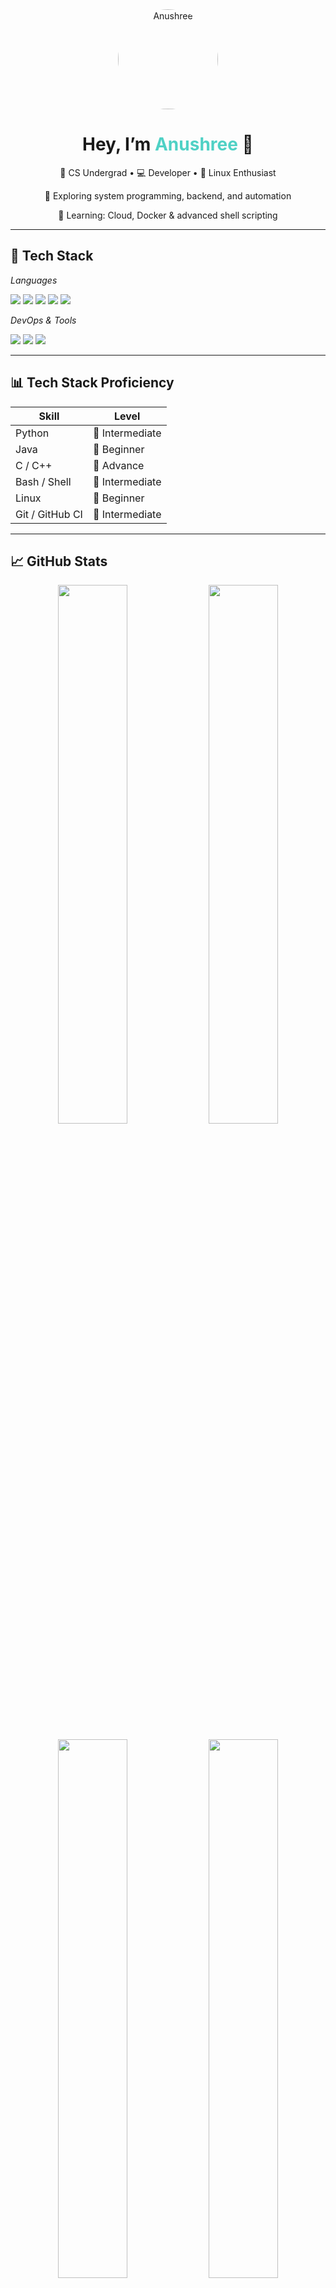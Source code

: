 <!-- Hero Section -->
<div align="center">
  <img src="https://raw.githubusercontent.com/Anushree/Anushree/main/assets/profile.png" width="160" style="border-radius:50%;" alt="Anushree"/>
  <h1>Hey, I’m <span style="color:#4FD1C5;">Anushree</span> 👋</h1>
  <p>🧠 CS Undergrad • 💻 Developer • 🐧 Linux Enthusiast</p>
  <p>🔭 Exploring system programming, backend, and automation</p>
  <p>🌱 Learning: Cloud, Docker & advanced shell scripting</p>
</div>

---

## 🧰 Tech Stack

*Languages*  
<p>
  <img src="https://img.shields.io/badge/Python-3776AB?style=flat-square&logo=python"/>
  <img src="https://img.shields.io/badge/Java-007396?style=flat-square&logo=java"/>
  <img src="https://img.shields.io/badge/C-00599C?style=flat-square&logo=c"/>
  <img src="https://img.shields.io/badge/C++-00599C?style=flat-square&logo=cplusplus"/>
  <img src="https://img.shields.io/badge/Shell-89e051?style=flat-square&logo=gnu-bash"/>
</p>

*DevOps & Tools*  
<p>
  <img src="https://img.shields.io/badge/Linux-FCC624?style=flat-square&logo=linux"/>
  <img src="https://img.shields.io/badge/Git-F05032?style=flat-square&logo=git"/>
  <img src="https://img.shields.io/badge/GitHub_Actions-2088FF?style=flat-square&logo=githubactions"/>
</p>

---

## 📊 Tech Stack Proficiency

| Skill             | Level          |
|-------------------|----------------|
| Python            | 🌟 Intermediate |
| Java              | 🌟 Beginner |
| C / C++           | 🌟 Advance |
| Bash / Shell      | 🌟 Intermediate |
| Linux             | 🌟 Beginner |
| Git / GitHub CI   | 🌟 Intermediate |

---

## 📈 GitHub Stats

<p align="center">
  <img src="https://github-readme-stats.vercel.app/api?username=Anushree&show_icons=true&theme=react&hide_border=true" width="47%" />
  <img src="https://github-readme-stats.vercel.app/api/top-langs/?username=Anushree&layout=compact&theme=react&hide_border=true" width="47%" />
</p>

<p align="center">
  <img src="https://github-readme-streak-stats.herokuapp.com/?user=Anushree&theme=react&hide_border=true" width="47%" />
  <img src="https://github-profile-trophy.vercel.app/?username=Anushree&theme=gruvbox&column=4&margin-w=10&no-frame=true" width="47%" />
</p>

---

## 📆 GitHub Activity Calendar

<p align="center">
  <img src="https://github-readme-activity-graph.vercel.app/graph?username=Anushree&theme=react-dark&hide_border=true&area=true" />
</p>

---

## 🌐 Connect With Me

<p align="center">
  <a href="https://github.com/Anushree"><img src="https://img.shields.io/badge/GitHub-181717?style=for-the-badge&logo=github" /></a>
  <a href=" https://www.linkedin.com/in/anushree-jain-545511325/ "><img src="https://img.shields.io/badge/LinkedIn-0077B5?style=for-the-badge&logo=linkedin" /></a>
  <a href=" jainanushree03@gmail.com "><img src="https://img.shields.io/badge/Email-D14836?style=for-the-badge&logo=gmail" /></a>
</p>

---

## 👀 Visitor Counter

<p align="center">
  <img src="https://komarev.com/ghpvc/?username=Anushree&color=brightgreen&style=flat-square" alt="Profile Views" />
</p>

---

<p align="center">
  <em>"Programming is a craft worth learning."</em><br/>
  <strong>— Anushree</strong>
</p>
